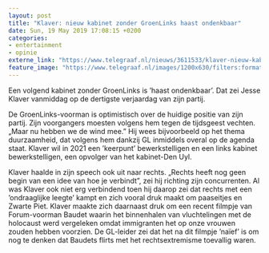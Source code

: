 ```yaml
---
layout: post
title: "Klaver: nieuw kabinet zonder GroenLinks haast ondenkbaar"
date: Sun, 19 May 2019 17:08:15 +0200
categories: 
- entertainment 
- opinie 
externe_link: "https://www.telegraaf.nl/nieuws/3611533/klaver-nieuw-kabinet-zonder-groen-links-haast-ondenkbaar"
feature_image: "https://www.telegraaf.nl/images/1200x630/filters:format(jpeg):quality(80)/cdn-kiosk-api.telegraaf.nl/4ca02c98-7a48-11e9-b92a-02d2fb1aa1d7.jpg"
---
```


<p class="intro">Een volgend kabinet zonder GroenLinks is ’haast ondenkbaar’. Dat zei Jesse Klaver vanmiddag op de dertigste verjaardag van zijn partij.</p> <p>De GroenLinks-voorman is optimistisch over de huidige positie van zijn partij. Zijn voorgangers moesten volgens hem tegen de tijdsgeest vechten. „Maar nu hebben we de wind mee.” Hij wees bijvoorbeeld op het thema duurzaamheid, dat volgens hem dankzij GL inmiddels overal op de agenda staat. Klaver wil in 2021 een ’keerpunt’ bewerkstelligen en een links kabinet bewerkstelligen, een opvolger van het kabinet-Den Uyl.</p><p>Klaver haalde in zijn speech ook uit naar rechts. „Rechts heeft nog geen begin van een idee van hoe je verbindt”, zei hij richting zijn concurrenten. Al was Klaver ook niet erg verbindend toen hij daarop zei dat rechts met een ’ondraaglijke leegte’ kampt en zich vooral druk maakt om paaseitjes en Zwarte Piet. Klaver maakte zich daarnaast druk om een recent filmpje van Forum-voorman Baudet waarin het binnenhalen van vluchtelingen met de holocaust werd vergeleken omdat immigranten het op onze vrouwen zouden hebben voorzien. De GL-leider zei dat het na dit filmpje ’naïef’ is om nog te denken dat Baudets flirts met het rechtsextremisme toevallig waren.</p>
